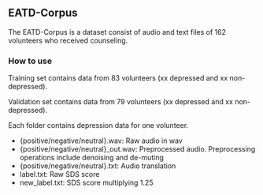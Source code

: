 ## EATD-Corpus
The EATD-Corpus is a dataset consist of audio and text files of 162 volunteers who received counseling.


### How to use

Training set contains data from 83 volunteers (xx depressed and xx non-depressed).

Validation set contains data from 79 volunteers (xx depressed and xx non-depressed).

Each folder contains depression data for one volunteer.

- {positive/negative/neutral}.wav: Raw audio in wav
- {positive/negative/neutral}_out.wav: Preprocessed audio. Preprocessing operations include denoising and de-muting
- {positive/negative/neutral}.txt: Audio translation
- label.txt: Raw SDS score
- new_label.txt: SDS score multiplying 1.25


